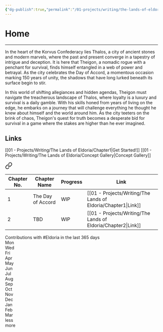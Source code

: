 ```yaml
---
{"dg-publish":true,"permalink":"/01-projects/writing/the-lands-of-eldoria/home/","tags":["Eldoria","gardenEntry"]}
---
```


# Home

---

In the heart of the Korvus Confederacy lies Thalos, a city of ancient stones and modern marvels, where the past and present converge in a tapestry of intrigue and deception. It is here that Theigon, a nomadic rogue with a penchant for survival, finds himself entangled in a web of power and betrayal. As the city celebrates the Day of Accord, a momentous occasion marking 150 years of unity, the shadows that have long lurked beneath its surface begin to stir.

In this world of shifting allegiances and hidden agendas, Theigon must navigate the treacherous landscape of Thalos, where loyalty is a luxury and survival is a daily gamble. With his skills honed from years of living on the edge, he embarks on a journey that will challenge everything he thought he knew about himself and the world around him. As the city teeters on the brink of chaos, Theigon's quest for truth becomes a desperate bid for survival in a game where the stakes are higher than he ever imagined.

## Links

[[01 - Projects/Writing/The Lands of Eldoria/Chapter1\|Get Started!]]
[[01 - Projects/Writing/The Lands of Eldoria/Concept Gallery\|Concept Gallery]]


<div class="transclusion internal-embed is-loaded"><a class="markdown-embed-link" href="/01-projects/writing/the-lands-of-eldoria/index/" aria-label="Open link"><svg xmlns="http://www.w3.org/2000/svg" width="24" height="24" viewBox="0 0 24 24" fill="none" stroke="currentColor" stroke-width="2" stroke-linecap="round" stroke-linejoin="round" class="svg-icon lucide-link"><path d="M10 13a5 5 0 0 0 7.54.54l3-3a5 5 0 0 0-7.07-7.07l-1.72 1.71"></path><path d="M14 11a5 5 0 0 0-7.54-.54l-3 3a5 5 0 0 0 7.07 7.07l1.71-1.71"></path></svg></a><div class="markdown-embed">





| Chapter No. | Chapter Name      | Progress | Link               |
| ----------- | ----------------- | -------- | ------------------ |
| 1           | The Day of Accord | WIP      | [[01 - Projects/Writing/The Lands of Eldoria/Chapter1\|Link]] |
| 2           | TBD               | WIP      | [[01 - Projects/Writing/The Lands of Eldoria/Chapter2\|Link]] |


</div></div>


<div class="contribution-graph"><div class="main"><div class="title">Contributions with #Eldoria in the last 365 days</div><div class="charts default"><div class="column"><div class="cell week-indicator"></div><div class="cell week-indicator">Mon</div><div class="cell week-indicator"></div><div class="cell week-indicator">Wed</div><div class="cell week-indicator"></div><div class="cell week-indicator">Fri</div><div class="cell week-indicator"></div></div><div class="column"><div class="cell empty" data-year="2024" data-month="2" data-date="2024-03-17"></div><div class="cell empty" data-year="2024" data-month="2" data-date="2024-03-18"></div><div class="cell empty" data-year="2024" data-month="2" data-date="2024-03-19"></div><div class="cell empty" data-year="2024" data-month="2" data-date="2024-03-20"></div><div class="cell empty" data-year="2024" data-month="2" data-date="2024-03-21"></div><div class="cell empty" data-year="2024" data-month="2" data-date="2024-03-22"></div><div class="cell empty" data-year="2024" data-month="2" data-date="2024-03-23"></div></div><div class="column"><div class="cell empty" data-year="2024" data-month="2" data-date="2024-03-24"></div><div class="cell empty" data-year="2024" data-month="2" data-date="2024-03-25"></div><div class="cell empty" data-year="2024" data-month="2" data-date="2024-03-26"></div><div class="cell empty" data-year="2024" data-month="2" data-date="2024-03-27"></div><div class="cell empty" data-year="2024" data-month="2" data-date="2024-03-28"></div><div class="cell empty" data-year="2024" data-month="2" data-date="2024-03-29"></div><div class="cell empty" data-year="2024" data-month="2" data-date="2024-03-30"></div></div><div class="column"><div class="cell empty" data-year="2024" data-month="2" data-date="2024-03-31"></div><div class="month-indicator" aria-label="0 contributions on 2024-4.">Apr</div><div class="cell empty" data-year="2024" data-month="3" data-date="2024-04-01"></div><div class="cell empty" data-year="2024" data-month="3" data-date="2024-04-02"></div><div class="cell empty" data-year="2024" data-month="3" data-date="2024-04-03"></div><div class="cell empty" data-year="2024" data-month="3" data-date="2024-04-04"></div><div class="cell empty" data-year="2024" data-month="3" data-date="2024-04-05"></div><div class="cell empty" data-year="2024" data-month="3" data-date="2024-04-06"></div></div><div class="column"><div class="cell empty" data-year="2024" data-month="3" data-date="2024-04-07"></div><div class="cell empty" data-year="2024" data-month="3" data-date="2024-04-08"></div><div class="cell empty" data-year="2024" data-month="3" data-date="2024-04-09"></div><div class="cell empty" data-year="2024" data-month="3" data-date="2024-04-10"></div><div class="cell empty" data-year="2024" data-month="3" data-date="2024-04-11"></div><div class="cell empty" data-year="2024" data-month="3" data-date="2024-04-12"></div><div class="cell empty" data-year="2024" data-month="3" data-date="2024-04-13"></div></div><div class="column"><div class="cell empty" data-year="2024" data-month="3" data-date="2024-04-14"></div><div class="cell empty" data-year="2024" data-month="3" data-date="2024-04-15"></div><div class="cell empty" data-year="2024" data-month="3" data-date="2024-04-16"></div><div class="cell empty" data-year="2024" data-month="3" data-date="2024-04-17"></div><div class="cell empty" data-year="2024" data-month="3" data-date="2024-04-18"></div><div class="cell empty" data-year="2024" data-month="3" data-date="2024-04-19"></div><div class="cell empty" data-year="2024" data-month="3" data-date="2024-04-20"></div></div><div class="column"><div class="cell empty" data-year="2024" data-month="3" data-date="2024-04-21"></div><div class="cell empty" data-year="2024" data-month="3" data-date="2024-04-22"></div><div class="cell empty" data-year="2024" data-month="3" data-date="2024-04-23"></div><div class="cell empty" data-year="2024" data-month="3" data-date="2024-04-24"></div><div class="cell empty" data-year="2024" data-month="3" data-date="2024-04-25"></div><div class="cell empty" data-year="2024" data-month="3" data-date="2024-04-26"></div><div class="cell empty" data-year="2024" data-month="3" data-date="2024-04-27"></div></div><div class="column"><div class="cell empty" data-year="2024" data-month="3" data-date="2024-04-28"></div><div class="cell empty" data-year="2024" data-month="3" data-date="2024-04-29"></div><div class="cell empty" data-year="2024" data-month="3" data-date="2024-04-30"></div><div class="month-indicator" aria-label="0 contributions on 2024-5.">May</div><div class="cell empty" data-year="2024" data-month="4" data-date="2024-05-01"></div><div class="cell empty" data-year="2024" data-month="4" data-date="2024-05-02"></div><div class="cell empty" data-year="2024" data-month="4" data-date="2024-05-03"></div><div class="cell empty" data-year="2024" data-month="4" data-date="2024-05-04"></div></div><div class="column"><div class="cell empty" data-year="2024" data-month="4" data-date="2024-05-05"></div><div class="cell empty" data-year="2024" data-month="4" data-date="2024-05-06"></div><div class="cell empty" data-year="2024" data-month="4" data-date="2024-05-07"></div><div class="cell empty" data-year="2024" data-month="4" data-date="2024-05-08"></div><div class="cell empty" data-year="2024" data-month="4" data-date="2024-05-09"></div><div class="cell empty" data-year="2024" data-month="4" data-date="2024-05-10"></div><div class="cell empty" data-year="2024" data-month="4" data-date="2024-05-11"></div></div><div class="column"><div class="cell empty" data-year="2024" data-month="4" data-date="2024-05-12"></div><div class="cell empty" data-year="2024" data-month="4" data-date="2024-05-13"></div><div class="cell empty" data-year="2024" data-month="4" data-date="2024-05-14"></div><div class="cell empty" data-year="2024" data-month="4" data-date="2024-05-15"></div><div class="cell empty" data-year="2024" data-month="4" data-date="2024-05-16"></div><div class="cell empty" data-year="2024" data-month="4" data-date="2024-05-17"></div><div class="cell empty" data-year="2024" data-month="4" data-date="2024-05-18"></div></div><div class="column"><div class="cell empty" data-year="2024" data-month="4" data-date="2024-05-19"></div><div class="cell empty" data-year="2024" data-month="4" data-date="2024-05-20"></div><div class="cell empty" data-year="2024" data-month="4" data-date="2024-05-21"></div><div class="cell empty" data-year="2024" data-month="4" data-date="2024-05-22"></div><div class="cell empty" data-year="2024" data-month="4" data-date="2024-05-23"></div><div class="cell empty" data-year="2024" data-month="4" data-date="2024-05-24"></div><div class="cell empty" data-year="2024" data-month="4" data-date="2024-05-25"></div></div><div class="column"><div class="cell empty" data-year="2024" data-month="4" data-date="2024-05-26"></div><div class="cell empty" data-year="2024" data-month="4" data-date="2024-05-27"></div><div class="cell empty" data-year="2024" data-month="4" data-date="2024-05-28"></div><div class="cell empty" data-year="2024" data-month="4" data-date="2024-05-29"></div><div class="cell empty" data-year="2024" data-month="4" data-date="2024-05-30"></div><div class="cell empty" data-year="2024" data-month="4" data-date="2024-05-31"></div><div class="month-indicator" aria-label="0 contributions on 2024-6.">Jun</div><div class="cell empty" data-year="2024" data-month="5" data-date="2024-06-01"></div></div><div class="column"><div class="cell empty" data-year="2024" data-month="5" data-date="2024-06-02"></div><div class="cell empty" data-year="2024" data-month="5" data-date="2024-06-03"></div><div class="cell empty" data-year="2024" data-month="5" data-date="2024-06-04"></div><div class="cell empty" data-year="2024" data-month="5" data-date="2024-06-05"></div><div class="cell empty" data-year="2024" data-month="5" data-date="2024-06-06"></div><div class="cell empty" data-year="2024" data-month="5" data-date="2024-06-07"></div><div class="cell empty" data-year="2024" data-month="5" data-date="2024-06-08"></div></div><div class="column"><div class="cell empty" data-year="2024" data-month="5" data-date="2024-06-09"></div><div class="cell empty" data-year="2024" data-month="5" data-date="2024-06-10"></div><div class="cell empty" data-year="2024" data-month="5" data-date="2024-06-11"></div><div class="cell empty" data-year="2024" data-month="5" data-date="2024-06-12"></div><div class="cell empty" data-year="2024" data-month="5" data-date="2024-06-13"></div><div class="cell empty" data-year="2024" data-month="5" data-date="2024-06-14"></div><div class="cell empty" data-year="2024" data-month="5" data-date="2024-06-15"></div></div><div class="column"><div class="cell empty" data-year="2024" data-month="5" data-date="2024-06-16"></div><div class="cell empty" data-year="2024" data-month="5" data-date="2024-06-17"></div><div class="cell empty" data-year="2024" data-month="5" data-date="2024-06-18"></div><div class="cell empty" data-year="2024" data-month="5" data-date="2024-06-19"></div><div class="cell empty" data-year="2024" data-month="5" data-date="2024-06-20"></div><div class="cell empty" data-year="2024" data-month="5" data-date="2024-06-21"></div><div class="cell empty" data-year="2024" data-month="5" data-date="2024-06-22"></div></div><div class="column"><div class="cell empty" data-year="2024" data-month="5" data-date="2024-06-23"></div><div class="cell empty" data-year="2024" data-month="5" data-date="2024-06-24"></div><div class="cell empty" data-year="2024" data-month="5" data-date="2024-06-25"></div><div class="cell empty" data-year="2024" data-month="5" data-date="2024-06-26"></div><div class="cell empty" data-year="2024" data-month="5" data-date="2024-06-27"></div><div class="cell empty" data-year="2024" data-month="5" data-date="2024-06-28"></div><div class="cell empty" data-year="2024" data-month="5" data-date="2024-06-29"></div></div><div class="column"><div class="cell empty" data-year="2024" data-month="5" data-date="2024-06-30"></div><div class="month-indicator" aria-label="0 contributions on 2024-7.">Jul</div><div class="cell empty" data-year="2024" data-month="6" data-date="2024-07-01"></div><div class="cell empty" data-year="2024" data-month="6" data-date="2024-07-02"></div><div class="cell empty" data-year="2024" data-month="6" data-date="2024-07-03"></div><div class="cell empty" data-year="2024" data-month="6" data-date="2024-07-04"></div><div class="cell empty" data-year="2024" data-month="6" data-date="2024-07-05"></div><div class="cell empty" data-year="2024" data-month="6" data-date="2024-07-06"></div></div><div class="column"><div class="cell empty" data-year="2024" data-month="6" data-date="2024-07-07"></div><div class="cell empty" data-year="2024" data-month="6" data-date="2024-07-08"></div><div class="cell empty" data-year="2024" data-month="6" data-date="2024-07-09"></div><div class="cell empty" data-year="2024" data-month="6" data-date="2024-07-10"></div><div class="cell empty" data-year="2024" data-month="6" data-date="2024-07-11"></div><div class="cell empty" data-year="2024" data-month="6" data-date="2024-07-12"></div><div class="cell empty" data-year="2024" data-month="6" data-date="2024-07-13"></div></div><div class="column"><div class="cell empty" data-year="2024" data-month="6" data-date="2024-07-14"></div><div class="cell empty" data-year="2024" data-month="6" data-date="2024-07-15"></div><div class="cell empty" data-year="2024" data-month="6" data-date="2024-07-16"></div><div class="cell empty" data-year="2024" data-month="6" data-date="2024-07-17"></div><div class="cell empty" data-year="2024" data-month="6" data-date="2024-07-18"></div><div class="cell empty" data-year="2024" data-month="6" data-date="2024-07-19"></div><div class="cell empty" data-year="2024" data-month="6" data-date="2024-07-20"></div></div><div class="column"><div class="cell empty" data-year="2024" data-month="6" data-date="2024-07-21"></div><div class="cell empty" data-year="2024" data-month="6" data-date="2024-07-22"></div><div class="cell empty" data-year="2024" data-month="6" data-date="2024-07-23"></div><div class="cell empty" data-year="2024" data-month="6" data-date="2024-07-24"></div><div class="cell empty" data-year="2024" data-month="6" data-date="2024-07-25"></div><div class="cell empty" data-year="2024" data-month="6" data-date="2024-07-26"></div><div class="cell empty" data-year="2024" data-month="6" data-date="2024-07-27"></div></div><div class="column"><div class="cell empty" data-year="2024" data-month="6" data-date="2024-07-28"></div><div class="cell empty" data-year="2024" data-month="6" data-date="2024-07-29"></div><div class="cell empty" data-year="2024" data-month="6" data-date="2024-07-30"></div><div class="cell empty" data-year="2024" data-month="6" data-date="2024-07-31"></div><div class="month-indicator" aria-label="0 contributions on 2024-8.">Aug</div><div class="cell empty" data-year="2024" data-month="7" data-date="2024-08-01"></div><div class="cell empty" data-year="2024" data-month="7" data-date="2024-08-02"></div><div class="cell empty" data-year="2024" data-month="7" data-date="2024-08-03"></div></div><div class="column"><div class="cell empty" data-year="2024" data-month="7" data-date="2024-08-04"></div><div class="cell empty" data-year="2024" data-month="7" data-date="2024-08-05"></div><div class="cell empty" data-year="2024" data-month="7" data-date="2024-08-06"></div><div class="cell empty" data-year="2024" data-month="7" data-date="2024-08-07"></div><div class="cell empty" data-year="2024" data-month="7" data-date="2024-08-08"></div><div class="cell empty" data-year="2024" data-month="7" data-date="2024-08-09"></div><div class="cell empty" data-year="2024" data-month="7" data-date="2024-08-10"></div></div><div class="column"><div class="cell empty" data-year="2024" data-month="7" data-date="2024-08-11"></div><div class="cell empty" data-year="2024" data-month="7" data-date="2024-08-12"></div><div class="cell empty" data-year="2024" data-month="7" data-date="2024-08-13"></div><div class="cell empty" data-year="2024" data-month="7" data-date="2024-08-14"></div><div class="cell empty" data-year="2024" data-month="7" data-date="2024-08-15"></div><div class="cell empty" data-year="2024" data-month="7" data-date="2024-08-16"></div><div class="cell empty" data-year="2024" data-month="7" data-date="2024-08-17"></div></div><div class="column"><div class="cell empty" data-year="2024" data-month="7" data-date="2024-08-18"></div><div class="cell empty" data-year="2024" data-month="7" data-date="2024-08-19"></div><div class="cell empty" data-year="2024" data-month="7" data-date="2024-08-20"></div><div class="cell empty" data-year="2024" data-month="7" data-date="2024-08-21"></div><div class="cell empty" data-year="2024" data-month="7" data-date="2024-08-22"></div><div class="cell empty" data-year="2024" data-month="7" data-date="2024-08-23"></div><div class="cell empty" data-year="2024" data-month="7" data-date="2024-08-24"></div></div><div class="column"><div class="cell empty" data-year="2024" data-month="7" data-date="2024-08-25"></div><div class="cell empty" data-year="2024" data-month="7" data-date="2024-08-26"></div><div class="cell empty" data-year="2024" data-month="7" data-date="2024-08-27"></div><div class="cell empty" data-year="2024" data-month="7" data-date="2024-08-28"></div><div class="cell empty" data-year="2024" data-month="7" data-date="2024-08-29"></div><div class="cell empty" data-year="2024" data-month="7" data-date="2024-08-30"></div><div class="cell empty" data-year="2024" data-month="7" data-date="2024-08-31"></div></div><div class="column"><div class="month-indicator" aria-label="0 contributions on 2024-9.">Sep</div><div class="cell empty" data-year="2024" data-month="8" data-date="2024-09-01"></div><div class="cell empty" data-year="2024" data-month="8" data-date="2024-09-02"></div><div class="cell empty" data-year="2024" data-month="8" data-date="2024-09-03"></div><div class="cell empty" data-year="2024" data-month="8" data-date="2024-09-04"></div><div class="cell empty" data-year="2024" data-month="8" data-date="2024-09-05"></div><div class="cell empty" data-year="2024" data-month="8" data-date="2024-09-06"></div><div class="cell empty" data-year="2024" data-month="8" data-date="2024-09-07"></div></div><div class="column"><div class="cell empty" data-year="2024" data-month="8" data-date="2024-09-08"></div><div class="cell empty" data-year="2024" data-month="8" data-date="2024-09-09"></div><div class="cell empty" data-year="2024" data-month="8" data-date="2024-09-10"></div><div class="cell empty" data-year="2024" data-month="8" data-date="2024-09-11"></div><div class="cell empty" data-year="2024" data-month="8" data-date="2024-09-12"></div><div class="cell empty" data-year="2024" data-month="8" data-date="2024-09-13"></div><div class="cell empty" data-year="2024" data-month="8" data-date="2024-09-14"></div></div><div class="column"><div class="cell empty" data-year="2024" data-month="8" data-date="2024-09-15"></div><div class="cell empty" data-year="2024" data-month="8" data-date="2024-09-16"></div><div class="cell empty" data-year="2024" data-month="8" data-date="2024-09-17"></div><div class="cell empty" data-year="2024" data-month="8" data-date="2024-09-18"></div><div class="cell empty" data-year="2024" data-month="8" data-date="2024-09-19"></div><div class="cell empty" data-year="2024" data-month="8" data-date="2024-09-20"></div><div class="cell empty" data-year="2024" data-month="8" data-date="2024-09-21"></div></div><div class="column"><div class="cell empty" data-year="2024" data-month="8" data-date="2024-09-22"></div><div class="cell empty" data-year="2024" data-month="8" data-date="2024-09-23"></div><div class="cell empty" data-year="2024" data-month="8" data-date="2024-09-24"></div><div class="cell empty" data-year="2024" data-month="8" data-date="2024-09-25"></div><div class="cell empty" data-year="2024" data-month="8" data-date="2024-09-26"></div><div class="cell empty" data-year="2024" data-month="8" data-date="2024-09-27"></div><div class="cell empty" data-year="2024" data-month="8" data-date="2024-09-28"></div></div><div class="column"><div class="cell empty" data-year="2024" data-month="8" data-date="2024-09-29"></div><div class="cell empty" data-year="2024" data-month="8" data-date="2024-09-30"></div><div class="month-indicator" aria-label="0 contributions on 2024-10.">Oct</div><div class="cell empty" data-year="2024" data-month="9" data-date="2024-10-01"></div><div class="cell empty" data-year="2024" data-month="9" data-date="2024-10-02"></div><div class="cell empty" data-year="2024" data-month="9" data-date="2024-10-03"></div><div class="cell empty" data-year="2024" data-month="9" data-date="2024-10-04"></div><div class="cell empty" data-year="2024" data-month="9" data-date="2024-10-05"></div></div><div class="column"><div class="cell empty" data-year="2024" data-month="9" data-date="2024-10-06"></div><div class="cell empty" data-year="2024" data-month="9" data-date="2024-10-07"></div><div class="cell empty" data-year="2024" data-month="9" data-date="2024-10-08"></div><div class="cell empty" data-year="2024" data-month="9" data-date="2024-10-09"></div><div class="cell empty" data-year="2024" data-month="9" data-date="2024-10-10"></div><div class="cell empty" data-year="2024" data-month="9" data-date="2024-10-11"></div><div class="cell empty" data-year="2024" data-month="9" data-date="2024-10-12"></div></div><div class="column"><div class="cell empty" data-year="2024" data-month="9" data-date="2024-10-13"></div><div class="cell empty" data-year="2024" data-month="9" data-date="2024-10-14"></div><div class="cell empty" data-year="2024" data-month="9" data-date="2024-10-15"></div><div class="cell empty" data-year="2024" data-month="9" data-date="2024-10-16"></div><div class="cell empty" data-year="2024" data-month="9" data-date="2024-10-17"></div><div class="cell empty" data-year="2024" data-month="9" data-date="2024-10-18"></div><div class="cell empty" data-year="2024" data-month="9" data-date="2024-10-19"></div></div><div class="column"><div class="cell empty" data-year="2024" data-month="9" data-date="2024-10-20"></div><div class="cell empty" data-year="2024" data-month="9" data-date="2024-10-21"></div><div class="cell empty" data-year="2024" data-month="9" data-date="2024-10-22"></div><div class="cell empty" data-year="2024" data-month="9" data-date="2024-10-23"></div><div class="cell empty" data-year="2024" data-month="9" data-date="2024-10-24"></div><div class="cell empty" data-year="2024" data-month="9" data-date="2024-10-25"></div><div class="cell empty" data-year="2024" data-month="9" data-date="2024-10-26"></div></div><div class="column"><div class="cell empty" data-year="2024" data-month="9" data-date="2024-10-27"></div><div class="cell empty" data-year="2024" data-month="9" data-date="2024-10-28"></div><div class="cell empty" data-year="2024" data-month="9" data-date="2024-10-29"></div><div class="cell empty" data-year="2024" data-month="9" data-date="2024-10-30"></div><div class="cell empty" data-year="2024" data-month="9" data-date="2024-10-31"></div><div class="month-indicator" aria-label="0 contributions on 2024-11.">Nov</div><div class="cell empty" data-year="2024" data-month="10" data-date="2024-11-01"></div><div class="cell empty" data-year="2024" data-month="10" data-date="2024-11-02"></div></div><div class="column"><div class="cell empty" data-year="2024" data-month="10" data-date="2024-11-03"></div><div class="cell empty" data-year="2024" data-month="10" data-date="2024-11-04"></div><div class="cell empty" data-year="2024" data-month="10" data-date="2024-11-05"></div><div class="cell empty" data-year="2024" data-month="10" data-date="2024-11-06"></div><div class="cell empty" data-year="2024" data-month="10" data-date="2024-11-07"></div><div class="cell empty" data-year="2024" data-month="10" data-date="2024-11-08"></div><div class="cell empty" data-year="2024" data-month="10" data-date="2024-11-09"></div></div><div class="column"><div class="cell empty" data-year="2024" data-month="10" data-date="2024-11-10"></div><div class="cell empty" data-year="2024" data-month="10" data-date="2024-11-11"></div><div class="cell empty" data-year="2024" data-month="10" data-date="2024-11-12"></div><div class="cell empty" data-year="2024" data-month="10" data-date="2024-11-13"></div><div class="cell empty" data-year="2024" data-month="10" data-date="2024-11-14"></div><div class="cell empty" data-year="2024" data-month="10" data-date="2024-11-15"></div><div class="cell empty" data-year="2024" data-month="10" data-date="2024-11-16"></div></div><div class="column"><div class="cell empty" data-year="2024" data-month="10" data-date="2024-11-17"></div><div class="cell empty" data-year="2024" data-month="10" data-date="2024-11-18"></div><div class="cell empty" data-year="2024" data-month="10" data-date="2024-11-19"></div><div class="cell empty" data-year="2024" data-month="10" data-date="2024-11-20"></div><div class="cell empty" data-year="2024" data-month="10" data-date="2024-11-21"></div><div class="cell empty" data-year="2024" data-month="10" data-date="2024-11-22"></div><div class="cell empty" data-year="2024" data-month="10" data-date="2024-11-23"></div></div><div class="column"><div class="cell empty" data-year="2024" data-month="10" data-date="2024-11-24"></div><div class="cell empty" data-year="2024" data-month="10" data-date="2024-11-25"></div><div class="cell empty" data-year="2024" data-month="10" data-date="2024-11-26"></div><div class="cell empty" data-year="2024" data-month="10" data-date="2024-11-27"></div><div class="cell empty" data-year="2024" data-month="10" data-date="2024-11-28"></div><div class="cell empty" data-year="2024" data-month="10" data-date="2024-11-29"></div><div class="cell empty" data-year="2024" data-month="10" data-date="2024-11-30"></div></div><div class="column"><div class="month-indicator" aria-label="0 contributions on 2024-12.">Dec</div><div class="cell empty" data-year="2024" data-month="11" data-date="2024-12-01"></div><div class="cell empty" data-year="2024" data-month="11" data-date="2024-12-02"></div><div class="cell empty" data-year="2024" data-month="11" data-date="2024-12-03"></div><div class="cell empty" data-year="2024" data-month="11" data-date="2024-12-04"></div><div class="cell empty" data-year="2024" data-month="11" data-date="2024-12-05"></div><div class="cell empty" data-year="2024" data-month="11" data-date="2024-12-06"></div><div class="cell empty" data-year="2024" data-month="11" data-date="2024-12-07"></div></div><div class="column"><div class="cell empty" data-year="2024" data-month="11" data-date="2024-12-08"></div><div class="cell empty" data-year="2024" data-month="11" data-date="2024-12-09"></div><div class="cell empty" data-year="2024" data-month="11" data-date="2024-12-10"></div><div class="cell empty" data-year="2024" data-month="11" data-date="2024-12-11"></div><div class="cell empty" data-year="2024" data-month="11" data-date="2024-12-12"></div><div class="cell empty" data-year="2024" data-month="11" data-date="2024-12-13"></div><div class="cell empty" data-year="2024" data-month="11" data-date="2024-12-14"></div></div><div class="column"><div class="cell empty" data-year="2024" data-month="11" data-date="2024-12-15"></div><div class="cell empty" data-year="2024" data-month="11" data-date="2024-12-16"></div><div class="cell empty" data-year="2024" data-month="11" data-date="2024-12-17"></div><div class="cell empty" data-year="2024" data-month="11" data-date="2024-12-18"></div><div class="cell empty" data-year="2024" data-month="11" data-date="2024-12-19"></div><div class="cell empty" data-year="2024" data-month="11" data-date="2024-12-20"></div><div class="cell empty" data-year="2024" data-month="11" data-date="2024-12-21"></div></div><div class="column"><div class="cell empty" data-year="2024" data-month="11" data-date="2024-12-22"></div><div class="cell empty" data-year="2024" data-month="11" data-date="2024-12-23"></div><div class="cell empty" data-year="2024" data-month="11" data-date="2024-12-24"></div><div class="cell empty" data-year="2024" data-month="11" data-date="2024-12-25"></div><div class="cell empty" data-year="2024" data-month="11" data-date="2024-12-26"></div><div class="cell empty" data-year="2024" data-month="11" data-date="2024-12-27"></div><div class="cell empty" data-year="2024" data-month="11" data-date="2024-12-28"></div></div><div class="column"><div class="cell empty" data-year="2024" data-month="11" data-date="2024-12-29"></div><div class="cell empty" data-year="2024" data-month="11" data-date="2024-12-30"></div><div class="cell empty" data-year="2024" data-month="11" data-date="2024-12-31"></div><div class="month-indicator" aria-label="0 contributions on 2025-1.">Jan</div><div class="cell empty" data-year="2025" data-month="0" data-date="2025-01-01"></div><div class="cell empty" data-year="2025" data-month="0" data-date="2025-01-02"></div><div class="cell empty" data-year="2025" data-month="0" data-date="2025-01-03"></div><div class="cell empty" data-year="2025" data-month="0" data-date="2025-01-04"></div></div><div class="column"><div class="cell empty" data-year="2025" data-month="0" data-date="2025-01-05"></div><div class="cell empty" data-year="2025" data-month="0" data-date="2025-01-06"></div><div class="cell empty" data-year="2025" data-month="0" data-date="2025-01-07"></div><div class="cell empty" data-year="2025" data-month="0" data-date="2025-01-08"></div><div class="cell empty" data-year="2025" data-month="0" data-date="2025-01-09"></div><div class="cell empty" data-year="2025" data-month="0" data-date="2025-01-10"></div><div class="cell empty" data-year="2025" data-month="0" data-date="2025-01-11"></div></div><div class="column"><div class="cell empty" data-year="2025" data-month="0" data-date="2025-01-12"></div><div class="cell empty" data-year="2025" data-month="0" data-date="2025-01-13"></div><div class="cell empty" data-year="2025" data-month="0" data-date="2025-01-14"></div><div class="cell empty" data-year="2025" data-month="0" data-date="2025-01-15"></div><div class="cell empty" data-year="2025" data-month="0" data-date="2025-01-16"></div><div class="cell empty" data-year="2025" data-month="0" data-date="2025-01-17"></div><div class="cell empty" data-year="2025" data-month="0" data-date="2025-01-18"></div></div><div class="column"><div class="cell empty" data-year="2025" data-month="0" data-date="2025-01-19"></div><div class="cell empty" data-year="2025" data-month="0" data-date="2025-01-20"></div><div class="cell empty" data-year="2025" data-month="0" data-date="2025-01-21"></div><div class="cell empty" data-year="2025" data-month="0" data-date="2025-01-22"></div><div class="cell empty" data-year="2025" data-month="0" data-date="2025-01-23"></div><div class="cell empty" data-year="2025" data-month="0" data-date="2025-01-24"></div><div class="cell empty" data-year="2025" data-month="0" data-date="2025-01-25"></div></div><div class="column"><div class="cell empty" data-year="2025" data-month="0" data-date="2025-01-26"></div><div class="cell empty" data-year="2025" data-month="0" data-date="2025-01-27"></div><div class="cell empty" data-year="2025" data-month="0" data-date="2025-01-28"></div><div class="cell empty" data-year="2025" data-month="0" data-date="2025-01-29"></div><div class="cell empty" data-year="2025" data-month="0" data-date="2025-01-30"></div><div class="cell empty" data-year="2025" data-month="0" data-date="2025-01-31"></div><div class="month-indicator" aria-label="0 contributions on 2025-2.">Feb</div><div class="cell empty" data-year="2025" data-month="1" data-date="2025-02-01"></div></div><div class="column"><div class="cell empty" data-year="2025" data-month="1" data-date="2025-02-02"></div><div class="cell empty" data-year="2025" data-month="1" data-date="2025-02-03"></div><div class="cell empty" data-year="2025" data-month="1" data-date="2025-02-04"></div><div class="cell empty" data-year="2025" data-month="1" data-date="2025-02-05"></div><div class="cell empty" data-year="2025" data-month="1" data-date="2025-02-06"></div><div class="cell empty" data-year="2025" data-month="1" data-date="2025-02-07"></div><div class="cell empty" data-year="2025" data-month="1" data-date="2025-02-08"></div></div><div class="column"><div class="cell empty" data-year="2025" data-month="1" data-date="2025-02-09"></div><div class="cell empty" data-year="2025" data-month="1" data-date="2025-02-10"></div><div class="cell empty" data-year="2025" data-month="1" data-date="2025-02-11"></div><div class="cell empty" data-year="2025" data-month="1" data-date="2025-02-12"></div><div class="cell empty" data-year="2025" data-month="1" data-date="2025-02-13"></div><div class="cell empty" data-year="2025" data-month="1" data-date="2025-02-14"></div><div class="cell empty" data-year="2025" data-month="1" data-date="2025-02-15"></div></div><div class="column"><div class="cell empty" data-year="2025" data-month="1" data-date="2025-02-16"></div><div class="cell empty" data-year="2025" data-month="1" data-date="2025-02-17"></div><div class="cell empty" data-year="2025" data-month="1" data-date="2025-02-18"></div><div class="cell empty" data-year="2025" data-month="1" data-date="2025-02-19"></div><div class="cell empty" data-year="2025" data-month="1" data-date="2025-02-20"></div><div class="cell empty" data-year="2025" data-month="1" data-date="2025-02-21"></div><div class="cell empty" data-year="2025" data-month="1" data-date="2025-02-22"></div></div><div class="column"><div class="cell empty" data-year="2025" data-month="1" data-date="2025-02-23"></div><div class="cell empty" data-year="2025" data-month="1" data-date="2025-02-24"></div><div class="cell empty" data-year="2025" data-month="1" data-date="2025-02-25"></div><div class="cell empty" data-year="2025" data-month="1" data-date="2025-02-26"></div><div class="cell empty" data-year="2025" data-month="1" data-date="2025-02-27"></div><div class="cell empty" data-year="2025" data-month="1" data-date="2025-02-28"></div><div class="month-indicator" aria-label="4 contributions on 2025-3.">Mar</div><div class="cell empty" data-year="2025" data-month="2" data-date="2025-03-01"></div></div><div class="column"><div class="cell empty" data-year="2025" data-month="2" data-date="2025-03-02"></div><div class="cell empty" data-year="2025" data-month="2" data-date="2025-03-03"></div><div class="cell empty" data-year="2025" data-month="2" data-date="2025-03-04"></div><div class="cell empty" data-year="2025" data-month="2" data-date="2025-03-05"></div><div class="cell empty" data-year="2025" data-month="2" data-date="2025-03-06"></div><div class="cell empty" data-year="2025" data-month="2" data-date="2025-03-07"></div><div class="cell empty" data-year="2025" data-month="2" data-date="2025-03-08"></div></div><div class="column"><div class="cell empty" data-year="2025" data-month="2" data-date="2025-03-09"></div><div class="cell empty" data-year="2025" data-month="2" data-date="2025-03-10"></div><div class="cell empty" data-year="2025" data-month="2" data-date="2025-03-11"></div><div class="cell empty" data-year="2025" data-month="2" data-date="2025-03-12"></div><div class="cell empty" data-year="2025" data-month="2" data-date="2025-03-13"></div><div class="cell empty" data-year="2025" data-month="2" data-date="2025-03-14"></div><div class="cell" data-year="2025" data-month="2" data-date="2025-03-15" aria-label="4 contributions on 2025-03-15." style="background-color: rgb(64, 196, 99);"></div></div><div class="column"><div class="cell empty" data-year="2025" data-month="2" data-date="2025-03-16"></div></div></div><div class="cell-rule-indicator-container"><div class="cell text">less</div><div class="cell" aria-label="1 ≤ contributions ＜ 2" style="background-color: rgb(155, 233, 168);"></div><div class="cell" aria-label="2 ≤ contributions ＜ 5" style="background-color: rgb(64, 196, 99);"></div><div class="cell" aria-label="5 ≤ contributions ＜ 10" style="background-color: rgb(48, 161, 78);"></div><div class="cell" aria-label="10 ≤ contributions ＜ 999" style="background-color: rgb(33, 110, 57);"></div><div class="cell text">more</div></div><div class="activity-container"></div></div></div>
